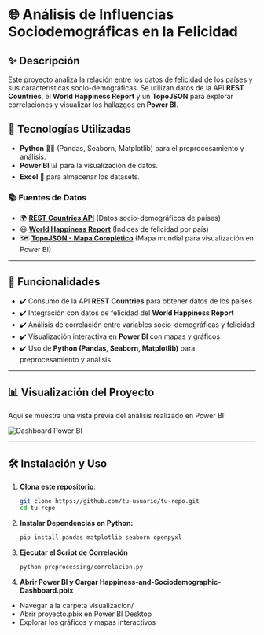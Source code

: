 # 🌐 Análisis de Influencias Sociodemográficas en la Felicidad


## ✨ Descripción

Este proyecto analiza la relación entre los datos de felicidad de los países y sus características socio-demográficas. Se utilizan datos de la API **REST Countries**, el **World Happiness Report** y un **TopoJSON** para explorar correlaciones y visualizar los hallazgos en **Power BI**.

## 🔧 Tecnologías Utilizadas

- **Python** 👨‍💻 (Pandas, Seaborn, Matplotlib) para el preprocesamiento y análisis.
- **Power BI** 📊 para la visualización de datos.
- **Excel** 📄 para almacenar los datasets.

### 📚 Fuentes de Datos

- 🌍 **[REST Countries API](https://restcountries.com/)** (Datos socio-demográficos de países)
- 😃 **[World Happiness Report](https://worldhappiness.report/)** (Índices de felicidad por país)
- 🗺 **[TopoJSON - Mapa Coroplético](https://github.com/subyfly/topojson/blob/master/world-countries.json)** (Mapa mundial para visualización en Power BI)

---

## 🚀 Funcionalidades

- ✔️ Consumo de la API **REST Countries** para obtener datos de los países
- ✔️ Integración con datos de felicidad del **World Happiness Report**  
- ✔️ Análisis de correlación entre variables socio-demográficas y felicidad
- ✔️ Visualización interactiva en **Power BI** con mapas y gráficos  
- ✔️ Uso de **Python (Pandas, Seaborn, Matplotlib)** para preprocesamiento y análisis  

---

## 📊 Visualización del Proyecto

Aquí se muestra una vista previa del análisis realizado en Power BI:

![Dashboard Power BI](https://github.com/user-attachments/assets/896c7a08-9a12-4c41-9ffb-caa4672105d7)

---

## 🛠 Instalación y Uso

1. **Clona este repositorio**:  
   ```bash
   git clone https://github.com/tu-usuario/tu-repo.git
   cd tu-repo
2. **Instalar Dependencias en Python:**  
   ```bash
   pip install pandas matplotlib seaborn openpyxl
3. **Ejecutar el Script de Correlación**
   ```bash
   python preprocessing/correlacion.py
4. **Abrir Power BI y Cargar Happiness-and-Sociodemographic-Dashboard.pbix**
   
- Navegar a la carpeta visualizacion/
- Abrir proyecto.pbix en Power BI Desktop
- Explorar los gráficos y mapas interactivos
